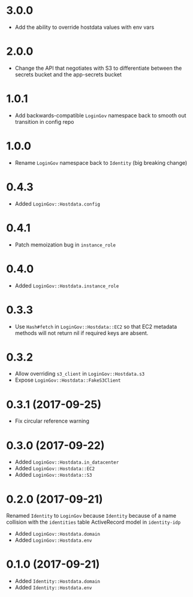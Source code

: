 # 3.0.0

- Add the ability to override hostdata values with env vars

# 2.0.0

- Change the API that negotiates with S3 to differentiate between the secrets
  bucket and the app-secrets bucket

# 1.0.1

- Add backwards-compatible `LoginGov` namespace back to smooth out
  transition in config repo

# 1.0.0

- Rename `LoginGov` namespace back to `Identity` (big breaking change)

# 0.4.3

- Added `LoginGov::Hostdata.config`

# 0.4.1

- Patch memoization bug in `instance_role`

# 0.4.0

- Added `LoginGov::Hostdata.instance_role`

# 0.3.3

- Use `Hash#fetch` in `LoginGov::Hostdata::EC2` so that EC2 metadata methods
  will not return nil if required keys are absent.

# 0.3.2

- Allow overriding `s3_client` in `LoginGov::Hostdata.s3`
- Expose `LoginGov::Hostdata::FakeS3Client`

# 0.3.1 (2017-09-25)

- Fix circular reference warning

# 0.3.0 (2017-09-22)

- Added `LoginGov::Hostdata.in_datacenter`
- Added `LoginGov::Hostdata::EC2`
- Added `LoginGov::Hostdata::S3`

# 0.2.0 (2017-09-21)

Renamed `Identity` to `LoginGov` because `Identity` because of a name collision with the `identities` table ActiveRecord model in `identity-idp`

- Added `LoginGov::Hostdata.domain`
- Added `LoginGov::Hostdata.env`

# 0.1.0 (2017-09-21)

- Added `Identity::Hostdata.domain`
- Added `Identity::Hostdata.env`
